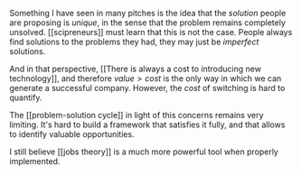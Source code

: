 Something I have seen in many pitches is the idea that the *solution* people are proposing is *unique*, in the sense that the problem remains completely unsolved. [[scipreneurs]] must learn that this is not the case. People always find solutions to the problems they had, they may just be *imperfect* solutions. 

And in that perspective, [[There is always a cost to introducing new technology]], and therefore $value > cost$ is the only way in which we can generate a successful company. However, the *cost* of switching is hard to quantify. 

The [[problem-solution cycle]] in light of this concerns remains very limiting. It's hard to build a framework that satisfies it fully, and that allows to identify valuable opportunities. 

I still believe [[jobs theory]] is a much more powerful tool when properly implemented. 